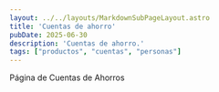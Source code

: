 ```yaml
---
layout: ../../layouts/MarkdownSubPageLayout.astro
title: 'Cuentas de ahorro'
pubDate: 2025-06-30
description: 'Cuentas de ahorro.'
tags: ["productos", "cuentas", "personas"]
---
```


Página de Cuentas de Ahorros